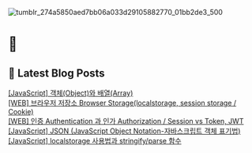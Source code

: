 
![tumblr_274a5850aed7bb06a033d29105882770_01bb2de3_500](https://user-images.githubusercontent.com/91704826/224994575-846ea991-f3dc-4b0d-a9b3-e3cc7928ea44.gif)

# 👋

## 📕 Latest Blog Posts

<a href=https://yueliang-front-end.tistory.com/16>[JavaScript] 객체(Object)와 배열(Array)</a></br><a href=https://yueliang-front-end.tistory.com/15>[WEB] 브라우저 저장소 Browser Storage(localstorage, session storage / Cookie)  </a></br><a href=https://yueliang-front-end.tistory.com/14>[WEB] 인증 Authentication 과 인가 Authorization / Session vs Token, JWT</a></br><a href=https://yueliang-front-end.tistory.com/13>[JavaScript] JSON (JavaScript Object Notation-자바스크립트 객체 표기법)  </a></br><a href=https://yueliang-front-end.tistory.com/12>[JavaScript] localstorage 사용법과 stringify/parse 함수  </a></br>